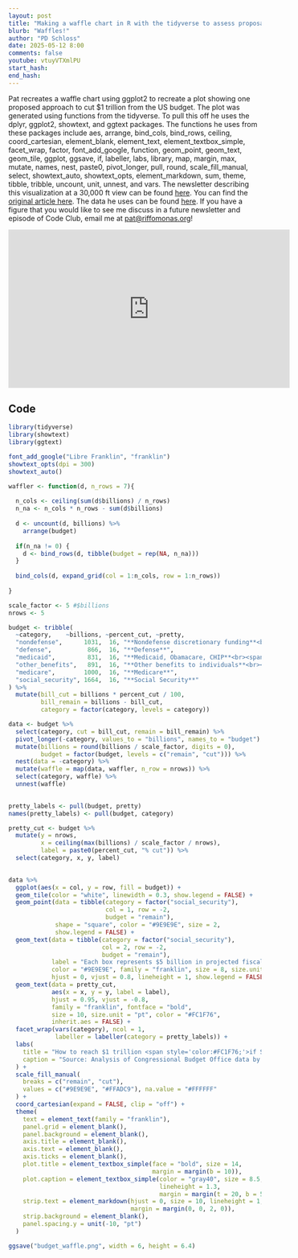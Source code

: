 ```yaml
---
layout: post
title: "Making a waffle chart in R with the tidyverse to assess proposals for cutting the US budget (CC358)"
blurb: "Waffles!"
author: "PD Schloss"
date: 2025-05-12 8:00
comments: false
youtube: vtuyVTXmlPU
start_hash: 
end_hash: 
---
```


Pat recreates a waffle chart using ggplot2 to recreate a plot showing one proposed approach to cut $1 trillion from the US budget. The plot was generated using functions from the tidyverse. To pull this off he uses the dplyr, ggplot2, showtext, and ggtext packages. The functions he uses from these packages include aes, arrange, bind_cols, bind_rows, ceiling, coord_cartesian, element_blank, element_text, element_textbox_simple, facet_wrap, factor, font_add_google, function, geom_point, geom_text, geom_tile, ggplot, ggsave, if, labeller, labs, library, map, margin, max, mutate, names, nest, paste0, pivot_longer, pull, round, scale_fill_manual, select, showtext_auto, showtext_opts, element_markdown, sum, theme, tibble, tribble, uncount, unit, unnest, and vars. The newsletter describing this visualization at a 30,000 ft view can be found [here](https://shop.riffomonas.org/posts/are-waffle-charts-an-improvement-on-pie-charts). You can find the [original article here](https://www.nytimes.com/interactive/2025/04/13/upshot/musk-doge-1-trillion-goal.html). The data he uses can be found [here](https://www.cbo.gov/system/files/2025-01/60870-By-the-Numbers.pdf). If you have a figure that you would like to see me discuss in a future newsletter and episode of Code Club, email me at pat@riffomonas.org!

<iframe style="margin: 0 auto;display:block;" width="560" height="315" src="https://www.youtube.com/embed/{{ page.youtube }}" frameborder="0" allow="accelerometer; autoplay; encrypted-media; gyroscope; picture-in-picture" allowfullscreen></iframe>


## Code

```R
library(tidyverse)
library(showtext)
library(ggtext)

font_add_google("Libre Franklin", "franklin")
showtext_opts(dpi = 300)
showtext_auto()

waffler <- function(d, n_rows = 7){  
  
  n_cols <- ceiling(sum(d$billions) / n_rows)
  n_na <- n_cols * n_rows - sum(d$billions)
  
  d <- uncount(d, billions) %>%
    arrange(budget) 
  
  if(n_na != 0) {
    d <- bind_rows(d, tibble(budget = rep(NA, n_na)))
  }
  
  bind_cols(d, expand_grid(col = 1:n_cols, row = 1:n_rows))
  
}

scale_factor <- 5 #$billions
nrows <- 5

budget <- tribble(
  ~category,    ~billions, ~percent_cut, ~pretty,
  "nondefense",      1031,  16, "**Nondefense discretionary funding**<br><span style='color:gray40;font-size:8pt;'>Federal programs, contracts, grants and employment</span>",
  "defense",          866,  16, "**Defense**",
  "medicaid",         831,  16, "**Medicaid, Obamacare, CHIP**<br><span style='color:gray40;font-size:8pt;'>CHIP is Children's Health Insurance Program</span>",
  "other_benefits",   891,  16, "**Other benefits to individuals**<br><span style='color:gray40;font-size:8pt;'>Anti-poverty programs, farm aid, military retirement, other \"mandatory\" spending</span>",
  "medicare",        1000,  16, "**Medicare**",
  "social_security", 1664,  16, "**Social Security**"
) %>%
  mutate(bill_cut = billions * percent_cut / 100,
         bill_remain = billions - bill_cut,
         category = factor(category, levels = category))

data <- budget %>%
  select(category, cut = bill_cut, remain = bill_remain) %>%
  pivot_longer(-category, values_to = "billions", names_to = "budget") %>%
  mutate(billions = round(billions / scale_factor, digits = 0),
         budget = factor(budget, levels = c("remain", "cut"))) %>%
  nest(data = -category) %>%
  mutate(waffle = map(data, waffler, n_row = nrows)) %>%
  select(category, waffle) %>%
  unnest(waffle)

 
pretty_labels <- pull(budget, pretty)
names(pretty_labels) <- pull(budget, category)

pretty_cut <- budget %>%
  mutate(y = nrows,
         x = ceiling(max(billions) / scale_factor / nrows),
         label = paste0(percent_cut, "% cut")) %>%
  select(category, x, y, label)
  

data %>%
  ggplot(aes(x = col, y = row, fill = budget)) +
  geom_tile(color = "white", linewidth = 0.3, show.legend = FALSE) +
  geom_point(data = tibble(category = factor("social_security"),
                           col = 1, row = -2,
                           budget = "remain"),
             shape = "square", color = "#9E9E9E", size = 2,
             show.legend = FALSE) +
  geom_text(data = tibble(category = factor("social_security"),
                          col = 2, row = -2,
                          budget = "remain"),
            label = "Each box represents $5 billion in projected fiscal year 2026 spending. Defense and nondefense\ndiscretionary amounts represent budget authority.",
            color = "#9E9E9E", family = "franklin", size = 8, size.unit = "pt",
            hjust = 0, vjust = 0.8, lineheight = 1, show.legend = FALSE) +
  geom_text(data = pretty_cut,
            aes(x = x, y = y, label = label), 
            hjust = 0.95, vjust = -0.8,
            family = "franklin", fontface = "bold",
            size = 10, size.unit = "pt", color = "#FC1F76",
            inherit.aes = FALSE) +
  facet_wrap(vars(category), ncol = 1,
             labeller = labeller(category = pretty_labels)) +
  labs(
    title = "How to reach $1 trillion <span style='color:#FC1F76;'>if Social Security and Medicare are added as equal cuts:</span>",
    caption = "Source: Analysis of Congressional Budget Office data by Richard Kogan, Center on Budget and Policy Priorities • Note: Interest payments on the federal debt are not shown. • The New York Times"
  ) +
  scale_fill_manual(
    breaks = c("remain", "cut"),
    values = c("#9E9E9E", "#FFADC9"), na.value = "#FFFFFF"
  ) +
  coord_cartesian(expand = FALSE, clip = "off") + 
  theme(
    text = element_text(family = "franklin"),
    panel.grid = element_blank(),
    panel.background = element_blank(),
    axis.title = element_blank(),
    axis.text = element_blank(),
    axis.ticks = element_blank(),
    plot.title = element_textbox_simple(face = "bold", size = 14,
                                        margin = margin(b = 10)),
    plot.caption = element_textbox_simple(color = "gray40", size = 8.5,
                                          lineheight = 1.3,
                                          margin = margin(t = 20, b = 5)),
    strip.text = element_markdown(hjust = 0, size = 10, lineheight = 1,
                                  margin = margin(0, 0, 2, 0)),
    strip.background = element_blank(),
    panel.spacing.y = unit(-10, "pt")
  )

ggsave("budget_waffle.png", width = 6, height = 6.4)
```
